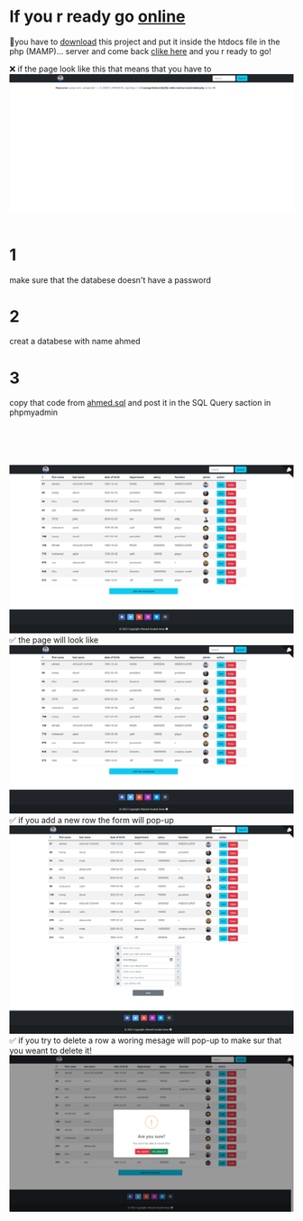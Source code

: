 #  If you r ready go [online](http://localhost/MySQL-table-main/index.php)
🚫you have to [download](https://github.com/Ahmed-Aoulad-Amar/MySQL-table/archive/refs/heads/main.zip) this project and put it  inside the  htdocs file in the php (MAMP)... server and 
 come back  [clike here](http://localhost/MySQL-table-main/index.php) and you r ready to go!

❌
 if the page look like  this  that means that you have to 
 <br>
 [![img](https://github.com/Ahmed-Aoulad-Amar/MySQL-table/blob/main/img/screencapture-localhost-MySQL-table-main-index-php-2022-02-28-15_46_07.png)](http://localhost/MySQL-table-main/index.php)
<br>
<br>
 # 1 
 make sure that the databese doesn't have  a password
 # 2
 creat a databese with name ahmed 
 # 3
 copy that code from [ahmed.sql](https://github.com/Ahmed-Aoulad-Amar/MySQL-table/blob/main/ahmed.sql) and post it in the SQL Query saction in phpmyadmin
 <br>
<br>
<br>
<br>
<br>
<br>
 [![img](https://github.com/Ahmed-Aoulad-Amar/MySQL-table/blob/main/img/1.png)](http://localhost/MySQL-table-main/index.php)
✅
 the page will look like 
 [![img](https://github.com/Ahmed-Aoulad-Amar/MySQL-table/blob/main/img/1.png)](http://localhost/MySQL-table-main/index.php)
✅
  if you add a new row the form will pop-up
  [![img](https://github.com/Ahmed-Aoulad-Amar/MySQL-table/blob/main/img/2.png)](http://localhost/MySQL-table-main/index.php)
✅
  if you try to delete a row a woring mesage will pop-up to make sur that you weant to delete it!
   [![img](https://github.com/Ahmed-Aoulad-Amar/MySQL-table/blob/main/img/3.png)](http://localhost/MySQL-table-main/index.php)
